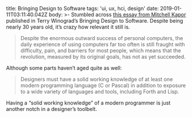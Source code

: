 title: Bringing Design to Software
tags: 'ui, ux, hci, design'
date: 2019-01-11T03:11:40.042Z
body: >-
  Stumbled across [this essay from Mitchell
  Kapor](https://hci.stanford.edu/publications/bds/1-kapor.html) published in
  Terry Winograd’s Bringing Design to Software. Despite being nearly 30 years
  old, it’s crazy how relevant it still is.


  > Despite the enormous outward success of personal computers, the daily
  experience of using computers far too often is still fraught with difficulty,
  pain, and barriers for most people, which means that the revolution, measured
  by its original goals, has not as yet succeeded.


  Although some parts haven’t aged quite as well:


  > Designers must have a solid working knowledge of at least one modern
  programming language (C or Pascal) in addition to exposure to a wide variety
  of languages and tools, including Forth and Lisp.


  Having a “solid working knowledge” of a modern programmer is just another
  notch in a designer’s toolbelt.
